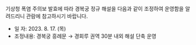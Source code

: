 기상청 폭염 주의보 발효에 따라 경복궁 정규 해설을 다음과 같이 조정하여 운영함을 알려드리니 관람에 참고하시기 바랍니다.
- 일 자: 2023. 8. 17. (목)
- 조정내용: 경복궁 흥례문 → 경회루 권역 30분 내외 해설 단축 운영
